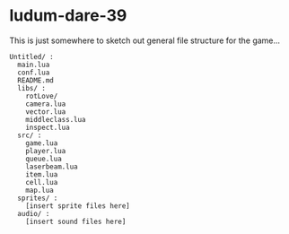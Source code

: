 # ludum-dare-39

This is just somewhere to sketch out general file structure for the game...

```
Untitled/ :
  main.lua
  conf.lua
  README.md
  libs/ :
    rotLove/
    camera.lua
    vector.lua
    middleclass.lua
    inspect.lua
  src/ :
    game.lua
    player.lua
    queue.lua
    laserbeam.lua
    item.lua
    cell.lua
    map.lua
  sprites/ :
    [insert sprite files here]
  audio/ :
    [insert sound files here]
```